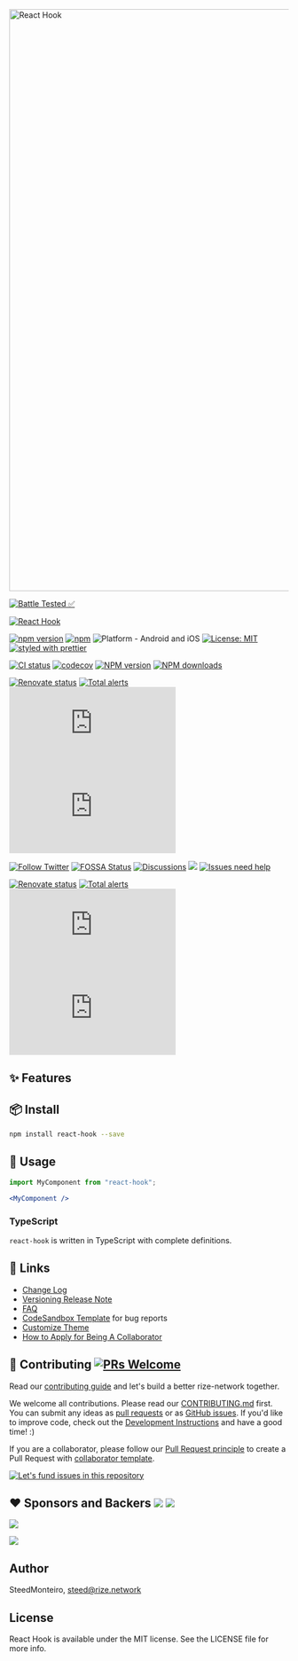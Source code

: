 <img alt="React Hook" src="assets/logo.png" width="1050"/>

[![Battle Tested ✅](https://img.shields.io/badge/-Battle--Tested%20%E2%9C%85-03666e?style=for-the-badge)](https://github.com/WrathChaos/react-hook)

[![React Hook](https://img.shields.io/badge/-Extremely%20easy%20to%20create%20a%20React%20Native%20Component%20Library%20with%20both%20Stateful%20and%20Functional%20Component%20Examples-orange?style=for-the-badge)](https://github.com/WrathChaos/react-hook)

[![npm version](https://img.shields.io/npm/v/react-hook.svg?style=for-the-badge)](https://www.npmjs.com/package/react-hook)
[![npm](https://img.shields.io/npm/dt/react-hook.svg?style=for-the-badge)](https://www.npmjs.com/package/react-hook)
![Platform - Android and iOS](https://img.shields.io/badge/platform-Android%20%7C%20iOS-blue.svg?style=for-the-badge)
[![License: MIT](https://img.shields.io/badge/License-MIT-green.svg?style=for-the-badge)](https://opensource.org/licenses/MIT)
[![styled with prettier](https://img.shields.io/badge/styled_with-prettier-ff69b4.svg?style=for-the-badge)](https://github.com/prettier/prettier)


[![CI status][github-action-image]][github-action-url] [![codecov][codecov-image]][codecov-url] [![NPM version][npm-image]][npm-url] [![NPM downloads][download-image]][download-url]

[![Renovate status][renovate-image]][renovate-dashboard-url] [![Total alerts][lgtm-image]][lgtm-url] [![][bundlesize-js-image]][unpkg-js-url] [![][bundlesize-css-image]][unpkg-css-url]

[![Follow Twitter][twitter-image]][twitter-url] [![FOSSA Status][fossa-image]][fossa-url] [![Discussions][discussions-image]][discussions-url] [![][issues-helper-image]][issues-helper-url] [![Issues need help][help-wanted-image]][help-wanted-url]

[npm-image]: http://img.shields.io/npm/v/rize-network.svg?style=flat-square
[npm-url]: http://npmjs.org/package/rize-network
[github-action-image]: https://github.com/rize-network/react-hook/workflows/%E2%9C%85%20test/badge.svg
[github-action-url]: https://github.com/rize-network/react-hook/actions?query=workflow%3A%22%E2%9C%85+test%22
[codecov-image]: https://img.shields.io/codecov/c/github/rize-network/react-hook/master.svg?style=flat-square
[codecov-url]: https://codecov.io/gh/rize-network/react-hook/branch/master
[download-image]: https://img.shields.io/npm/dm/rize-network.svg?style=flat-square
[download-url]: https://npmjs.org/package/rize-network
[lgtm-image]: https://flat.badgen.net/lgtm/alerts/g/rize-network/react-hook
[lgtm-url]: https://lgtm.com/projects/g/rize-network/react-hook/alerts/
[fossa-image]: https://app.fossa.io/api/projects/git%2Bgithub.com%2Freact-hook%2Freact-hook.svg?type=shield
[fossa-url]: https://app.fossa.io/projects/git%2Bgithub.com%2Freact-hook%2Freact-hook?ref=badge_shield
[help-wanted-image]: https://flat.badgen.net/github/label-issues/rize-network/react-hook/help%20wanted/open
[help-wanted-url]: https://github.com/rize-network/react-hook/issues?q=is%3Aopen+is%3Aissue+label%3A%22help+wanted%22
[twitter-image]: https://img.shields.io/twitter/follow/rize-networkesignUI.svg?label=Ant%20Design&style=social
[twitter-url]: https://twitter.com/rize-networkesignUI
[discussions-image]: https://img.shields.io/badge/discussions-on%20github-blue?style=flat-square
[discussions-url]: https://github.com/rize-network/react-hook/discussions
[bundlesize-js-image]: https://img.badgesize.io/https:/unpkg.com/rize-network/dist/rize-network.min.js?label=rize-network.min.js&compression=gzip&style=flat-square
[bundlesize-css-image]: https://img.badgesize.io/https:/unpkg.com/rize-network/dist/rize-network.min.css?label=rize-network.min.css&compression=gzip&style=flat-square
[unpkg-js-url]: https://unpkg.com/browse/rize-network/dist/rize-network.min.js
[unpkg-css-url]: https://unpkg.com/browse/rize-network/dist/rize-network.min.css
[issues-helper-image]: https://img.shields.io/badge/using-issues--helper-orange?style=flat-square
[issues-helper-url]: https://github.com/actions-cool/issues-helper
[renovate-image]: https://img.shields.io/badge/renovate-enabled-brightgreen.svg?style=flat-square
[renovate-dashboard-url]: https://github.com/rize-network/react-hook/issues/32498


[![Renovate status][renovate-image]][renovate-dashboard-url] [![Total alerts][lgtm-image]][lgtm-url] [![][bundlesize-js-image]][unpkg-js-url] [![][bundlesize-css-image]][unpkg-css-url]


## ✨ Features

<!-- - 🌈 Enterprise-class UI designed for web applications.
- 📦 A set of high-quality React components out of the box.
- 🛡 Written in TypeScript with predictable static types.
- ⚙️ Whole package of design resources and development tools.
- 🌍 Internationalization support for dozens of languages.
- 🎨 Powerful theme customization in every detail. -->



## 📦 Install

```bash
npm install react-hook --save
```

## 🔨 Usage

```jsx
import MyComponent from "react-hook";

<MyComponent />
```

### TypeScript

`react-hook` is written in TypeScript with complete definitions.


## 🔗 Links
- [Change Log](CHANGELOG.md)
- [Versioning Release Note](https://github.com/rize-network/react-hook/wiki/)
- [FAQ](https://ant.design/docs/react/faq)
- [CodeSandbox Template](https://u.ant.design/codesandbox-repro) for bug reports
- [Customize Theme](https://ant.design/docs/react/customize-theme)
- [How to Apply for Being A Collaborator](https://github.com/rize-network/react-hook/wiki/Collaborators#how-to-apply-for-being-a-collaborator)



## 🤝 Contributing [![PRs Welcome](https://img.shields.io/badge/PRs-welcome-brightgreen.svg?style=flat-square)](http://makeapullrequest.com)

Read our [contributing guide](https://ant.design/docs/react/contributing) and let's build a better rize-network together.

We welcome all contributions. Please read our [CONTRIBUTING.md](https://github.com/rize-network/react-hook/blob/master/.github/CONTRIBUTING.md) first. You can submit any ideas as [pull requests](https://github.com/rize-network/react-hook/pulls) or as [GitHub issues](https://github.com/rize-network/react-hook/issues). If you'd like to improve code, check out the [Development Instructions](https://github.com/rize-network/react-hook/wiki/Development) and have a good time! :)

If you are a collaborator, please follow our [Pull Request principle](https://github.com/rize-network/react-hook/wiki/PR-principle) to create a Pull Request with [collaborator template](https://github.com/rize-network/react-hook/compare?expand=1&template=collaborator.md).

[![Let's fund issues in this repository](https://issuehunt.io/static/embed/issuehunt-button-v1.svg)](https://issuehunt.io/o/rize-network)



## ❤️ Sponsors and Backers [![](https://opencollective.com/rize/tiers/sponsors/badge.svg?label=Sponsors&color=brightgreen)](https://opencollective.com/rize#support) [![](https://opencollective.com/rize/tiers/backers/badge.svg?label=Backers&color=brightgreen)](https://opencollective.com/rize#support)

[![](https://opencollective.com/rize/tiers/sponsors.svg?avatarHeight=36)](https://opencollective.com/rize#support)

[![](https://opencollective.com/rize/tiers/backers.svg?avatarHeight=36)](https://opencollective.com/rize#support)


<!-- 
## Fundamentals

| Property    |  Type  |  Default  | Description           |
| ----------- | :----: | :-------: | --------------------- |
| title       | string | undefined | change the title      |
| description | string | undefined | change the descrition | -->




## Author

SteedMonteiro, steed@rize.network

## License

React Hook is available under the MIT license. See the LICENSE file for more info.
